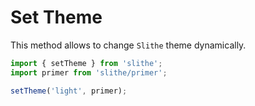 # Set Theme
 
This method allows to change `Slithe` theme dynamically.

``` typescript
import { setTheme } from 'slithe';
import primer from 'slithe/primer';

setTheme('light', primer);
```
